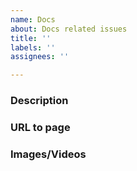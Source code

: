```yaml
---
name: Docs
about: Docs related issues
title: ''
labels: ''
assignees: ''

---
```


### Description
<!--- Describe what the problem is. -->

### URL to page
<!--- Add a URL to a specific documentation page where the issue occurs. -->

### Images/Videos
<!--- Add a visual representation of the issue if needed. -->



<!--- Please remember to add other required labels for better searchability -->
